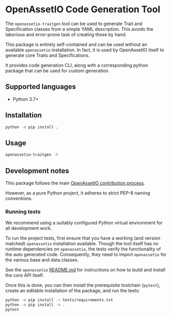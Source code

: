 # OpenAssetIO Code Generation Tool

The `openassetio-traitgen` tool can be used to generate Trait and
Specification classes from a simple YAML description. This avoids
the laborious and error-prone task of creating these by hand.

This package is entirely self-contained and can be used without an
available `openassetio` installation. In fact, it is used by OpenAssetIO
itself to generate core Traits and Specifications.

It provides code generation CLI, along with a corresponding python
package that can be used for custom generation.

## Supported languages

- Python 3.7+

## Installation

```bash
python -m pip install .
```

## Usage

```bash
openassetio-traitgen -h
```

## Development notes

This package follows the main [OpenAssetIO contribution process](../../contributing/PROCESS.md).

However, as a pure Python project, it adheres to strict PEP-8 naming
conventions.

### Running tests

We recommend using a suitably configured Python virtual environment for
all development work.

To run the project tests, first ensure that you have a working (and
version matched) `openassetio` installation available. Though the tool
itself has no runtime dependencies on `openassetio`, the tests verify
the functionality of the auto generated code. Consequently, they need to
import `openassetio` for the various base and data classes.

See the `openassetio` [README.md](../../README.md) for instructions on
how to build and install the core API itself.

Once this is done, you can then install the prerequisite toolchain
(`pytest`), create an editable installation of the package, and run the
tests:

```bash
python -m pip install -r tests/requirements.txt
python -m pip install -e .
pytest
```
